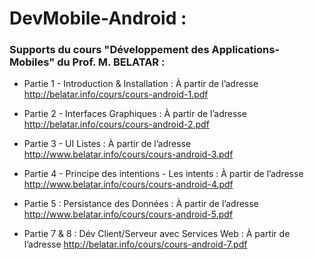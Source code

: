 # DevMobile-Android :


 ### Supports du cours "Développement des Applications-Mobiles" du Prof. M. BELATAR :

* Partie 1 - Introduction & Installation : À partir de l’adresse <http://belatar.info/cours/cours-android-1.pdf>
  

* Partie 2 - Interfaces Graphiques : À partir de l’adresse <http://belatar.info/cours/cours-android-2.pdf> 
  

* Partie 3 - UI Listes : À partir de l’adresse <http://www.belatar.info/cours/cours-android-3.pdf>
  
	
* Partie 4 - Principe des  intentions - Les intents : À partir de l’adresse <http://www.belatar.info/cours/cours-android-4.pdf> 
  

* Partie 5 : Persistance des Données : À partir de l’adresse <http://www.belatar.info/cours/cours-android-5.pdf> 
  

* Partie 7 & 8 : Dév Client/Serveur avec Services Web : À partir de l’adresse <http://belatar.info/cours/cours-android-7.pdf> 
